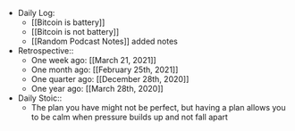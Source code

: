 - Daily Log:
    - [[Bitcoin is battery]]
    - [[Bitcoin is not battery]]
	- [[Random Podcast Notes]] added notes
- Retrospective::
    - One week ago: [[March 21, 2021]]
    - One month ago: [[February 25th, 2021]]
    - One quarter ago: [[December 28th, 2020]]
    - One year ago: [[March 28th, 2020]]
- Daily Stoic::
    - The plan you have might not be perfect, but having a plan allows you to be calm when pressure builds up and not fall apart
